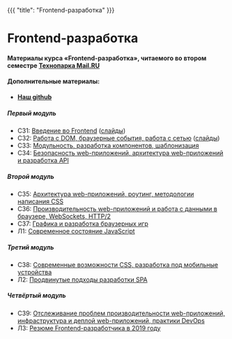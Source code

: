 {{{
	"title": "Frontend-разработка"
}}}

# Frontend-разработка

#### __Материалы курса «Frontend-разработка», читаемого во втором семестре [Технопарка Mail.RU](https://park.mail.ru/blog/view/12/)__

#### Дополнительные материалы:

- __[Наш github](https://github.com/frontend-park-mail-ru)__


##### Первый модуль

- СЗ1: [Введение во Frontend](/module/1/lesson/1) ([слайды](/slides/s1))
- СЗ2: [Работа с DOM, браузерные события, работа с сетью](/module/1/lesson/2) ([слайды](/slides/s2))
- СЗ3: [Модульность, разработка компонентов, шаблонизация](/module/1/lesson/3)
- СЗ4: [Безопасность web-приложений, архитектура web-приложений и разработка API](/module/1/lesson/4)
  
##### Второй модуль

- СЗ5: [Архитектура web-приложений, роутинг, методологии написания CSS](/module/2/lesson/1)
- СЗ6: [Производительность web-приложений и работа с данными в браузере, WebSockets, HTTP/2](/module/2/lesson/2)
- СЗ7: [Графика и разработка браузерных игр](/module/2/lesson/3)
- Л1: [Современное состояние JavaScript](/module/2/lesson/4)
  
##### Третий модуль

- СЗ8: [Современные возможности CSS, разработка под мобильные устройства](/module/3/lesson/1)
- Л2: [Продвинутые подходы разработки SPA](/module/3/lesson/2)
  
##### Четвёртый модуль

- СЗ9: [Отслеживание проблем производительности web-приложений, инфраструктура и деплой web-приложений, практики DevOps](/module/4/lesson/1)
- Л3: [Резюме Frontend-разработчика в 2019 году](/module/4/lesson/2)

